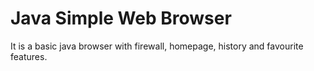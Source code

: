 # Java Simple Web Browser
It is a basic java browser with firewall, homepage, history and favourite features.
